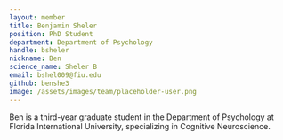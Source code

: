 ```yaml
---
layout: member
title: Benjamin Sheler
position: PhD Student
department: Department of Psychology
handle: bsheler
nickname: Ben
science_name: Sheler B
email: bshel009@fiu.edu
github: benshe3
image: /assets/images/team/placeholder-user.png
---
```


Ben is a third-year graduate student in the Department of Psychology at Florida International University, specializing in Cognitive Neuroscience.

